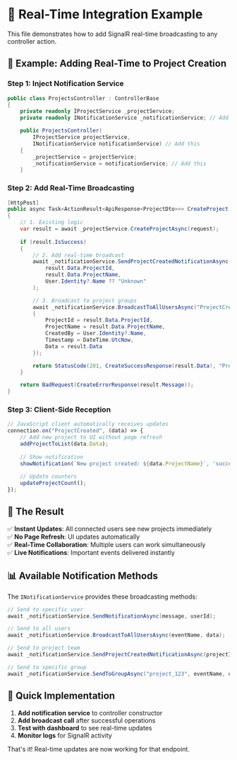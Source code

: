 # 🔧 Real-Time Integration Example

This file demonstrates how to add SignalR real-time broadcasting to any controller action.

## 📝 Example: Adding Real-Time to Project Creation

### Step 1: Inject Notification Service

```csharp
public class ProjectsController : ControllerBase
{
    private readonly IProjectService _projectService;
    private readonly INotificationService _notificationService; // Add this

    public ProjectsController(
        IProjectService projectService,
        INotificationService notificationService) // Add this
    {
        _projectService = projectService;
        _notificationService = notificationService; // Add this
    }
```

### Step 2: Add Real-Time Broadcasting

```csharp
[HttpPost]
public async Task<ActionResult<ApiResponse<ProjectDto>>> CreateProject([FromBody] CreateProjectRequest request)
{
    // 1. Existing logic
    var result = await _projectService.CreateProjectAsync(request);
    
    if (result.IsSuccess)
    {
        // 2. Add real-time broadcast
        await _notificationService.SendProjectCreatedNotificationAsync(
            result.Data.ProjectId,
            result.Data.ProjectName,
            User.Identity?.Name ?? "Unknown"
        );

        // 3. Broadcast to project groups
        await _notificationService.BroadcastToAllUsersAsync("ProjectCreated", new
        {
            ProjectId = result.Data.ProjectId,
            ProjectName = result.Data.ProjectName,
            CreatedBy = User.Identity?.Name,
            Timestamp = DateTime.UtcNow,
            Data = result.Data
        });

        return StatusCode(201, CreateSuccessResponse(result.Data!, "Project created successfully"));
    }

    return BadRequest(CreateErrorResponse(result.Message));
}
```

### Step 3: Client-Side Reception

```javascript
// JavaScript client automatically receives updates
connection.on("ProjectCreated", (data) => {
    // Add new project to UI without page refresh
    addProjectToList(data.Data);
    
    // Show notification
    showNotification(`New project created: ${data.ProjectName}`, 'success');
    
    // Update counters
    updateProjectCount();
});
```

## 🎯 The Result

✅ **Instant Updates**: All connected users see new projects immediately  
✅ **No Page Refresh**: UI updates automatically  
✅ **Real-Time Collaboration**: Multiple users can work simultaneously  
✅ **Live Notifications**: Important events delivered instantly  

## 📊 Available Notification Methods

The `INotificationService` provides these broadcasting methods:

```csharp
// Send to specific user
await _notificationService.SendNotificationAsync(message, userId);

// Send to all users
await _notificationService.BroadcastToAllUsersAsync(eventName, data);

// Send to project team
await _notificationService.SendProjectCreatedNotificationAsync(projectId, name, creator);

// Send to specific group
await _notificationService.SendToGroupAsync("project_123", eventName, data);
```

## 🚀 Quick Implementation

1. **Add notification service** to controller constructor
2. **Add broadcast call** after successful operations
3. **Test with dashboard** to see real-time updates
4. **Monitor logs** for SignalR activity

That's it! Real-time updates are now working for that endpoint.
